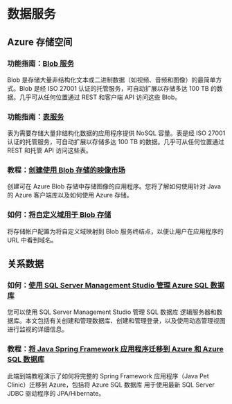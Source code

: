 <properties 
pageTitle="数据服务 - Azure 微软云" metakeywords="" 
  description="数据服务 - Azure 微软云"
  services="" 
  documentationCenter="java-data" 
  authors="" 
  manager="Tiffena" 
  editor="EricChen"/>
<tags ms.service=""
    ms.date="10/23/2014"
    wacn.date="01/11/2016"
    />
       
<h1 id="menu-java-data">数据服务</h1>
<h2 id="header-1">Azure 存储空间</h2>
<h3>功能指南：<a href="/documentation/articles/storage-java-how-to-use-blob-storage/">Blob 服务</a></h3>
<p>Blob 是存储大量非结构化文本或二进制数据（如视频、音频和图像）的最简单方式。Blob 是经 ISO 27001 认证的托管服务，可自动扩展以存储多达 100 TB 的数据。几乎可从任何位置通过 REST 和客户端 API 访问这些 Blob。</p>
<h3>功能指南：<a href="/documentation/articles/storage-java-how-to-use-table-storage/">表服务</a></h3>
<p>表为需要存储大量非结构化数据的应用程序提供 NoSQL 容量。表是经 ISO 27001 认证的托管服务，可自动扩展以存储多达 100 TB 的数据。几乎可从任何位置通过 REST 和托管 API 访问这些表。</p>
<h3>教程：<a href="/documentation/articles/storage-java-use-blob-storage-on-premises-app/">创建使用 Blob 存储的映像市场</a></h3>
<p>创建可在 Azure Blob 存储中存储图像的应用程序。您将了解如何使用针对 Java 的 Azure 客户端库以及如何使用 Azure 存储。</p>
<h3>如何：<a href="/documentation/articles/storage-custom-domain-name/">将自定义域用于 Blob 存储</a></h3>
<p>将存储帐户配置为将自定义域映射到 Blob 服务终结点，以便让用户在应用程序的 URL 中看到域名。</p>
<h2 id="header-2">关系数据</h2>
<h3>如何：<a href="/documentation/articles/sql-database-manage-azure-ssms/">使用 SQL Server Management Studio 管理 Azure SQL 数据库</a></h3>
<p>您可以使用 SQL Server Management Studio 管理 SQL 数据库 逻辑服务器和数据库。本文包括有关创建和管理数据库、创建和管理登录，以及使用动态管理视图进行监视的详细信息。</p>
<h3>教程：<a href="http://petclinic.cloudapp.net/">将 Java Spring Framework 应用程序迁移到 Azure 和 Azure SQL 数据库</a></h3>
<p>此端到端教程演示了如何将完整的 Spring Framework 应用程序（Java Pet Clinic）迁移到 Azure，包括将 Azure SQL 数据库 用于使用最新 SQL Server JDBC 驱动程序的 JPA/Hibernate。</p>

